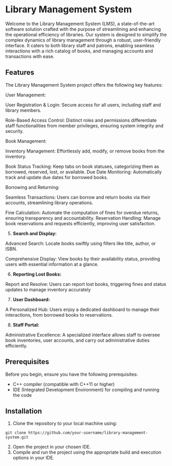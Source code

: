 # Library Management System

Welcome to the Library Management System (LMS), a state-of-the-art software solution crafted with the purpose of streamlining and enhancing the operational efficiency of libraries. Our system is designed to simplify the complex dynamics of library management through a robust, user-friendly interface. It caters to both library staff and patrons, enabling seamless interactions with a rich catalog of books, and managing accounts and transactions with ease.

## Features

The Library Management System project offers the following key features:

User Management:

User Registration & Login: Secure access for all users, including staff and library members.

Role-Based Access Control: Distinct roles and permissions differentiate staff functionalities from member privileges, ensuring system integrity and security.

Book Management:

Inventory Management: Effortlessly add, modify, or remove books from the inventory.

Book Status Tracking: Keep tabs on book statuses, categorizing them as borrowed, reserved, lost, or available.
Due Date Monitoring: Automatically track and update due dates for borrowed books.

Borrowing and Returning:

Seamless Transactions: Users can borrow and return books via their accounts, streamlining library operations.

Fine Calculation: Automate the computation of fines for overdue returns, ensuring transparency and accountability.
Reservation Handling: Manage book reservations and requests efficiently, improving user satisfaction.

5. **Search and Display:**

Advanced Search: Locate books swiftly using filters like title, author, or ISBN.

Comprehensive Display: View books by their availability status, providing users with essential information at a glance.

6. **Reporting Lost Books:**

Report and Resolve: Users can report lost books, triggering fines and status updates to manage inventory accurately

7. **User Dashboard:**

A Personalized Hub: Users enjoy a dedicated dashboard to manage their interactions, from borrowed books to reservations.

8. **Staff Portal:**

Administrative Excellence: A specialized interface allows staff to oversee book inventories, user accounts, and carry out administrative duties efficiently.

## Prerequisites

Before you begin, ensure you have the following prerequisites:

- C++ compiler (compatible with C++11 or higher)
- IDE (Integrated Development Environment) for compiling and running the code

## Installation

1. Clone the repository to your local machine using:
```
git clone https://github.com/your-username/library-management-system.git
`````
2. Open the project in your chosen IDE.
3. Compile and run the project using the appropriate build and execution options in your IDE.
